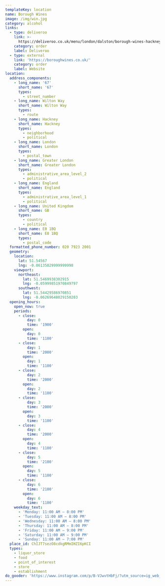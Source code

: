 ```yaml
---
templateKey: location
name: Borough Wines
image: /img/win.jpg
category: alcohol
links:
  - type: deliveroo
    link: >-
      https://deliveroo.co.uk/menu/london/dalston/borough-wines-hackney?day=today&postcode=E58EG&time=ASAP
    category: order
    label: Deliveroo
  - type: external
    link: 'https://boroughwines.co.uk/'
    category: order
    label: Website
location:
  address_components:
    - long_name: '67'
      short_name: '67'
      types:
        - street_number
    - long_name: Wilton Way
      short_name: Wilton Way
      types:
        - route
    - long_name: Hackney
      short_name: Hackney
      types:
        - neighborhood
        - political
    - long_name: London
      short_name: London
      types:
        - postal_town
    - long_name: Greater London
      short_name: Greater London
      types:
        - administrative_area_level_2
        - political
    - long_name: England
      short_name: England
      types:
        - administrative_area_level_1
        - political
    - long_name: United Kingdom
      short_name: GB
      types:
        - country
        - political
    - long_name: E8 1BQ
      short_name: E8 1BQ
      types:
        - postal_code
  formatted_phone_number: 020 7923 2001
  geometry:
    location:
      lat: 51.54567
      lng: -0.06135029999999998
    viewport:
      northeast:
        lat: 51.5469938302915
        lng: -0.05999851970849797
      southwest:
        lat: 51.54429586970851
        lng: -0.06269648029150203
  opening_hours:
    open_now: true
    periods:
      - close:
          day: 0
          time: '1900'
        open:
          day: 0
          time: '1100'
      - close:
          day: 1
          time: '2000'
        open:
          day: 1
          time: '1100'
      - close:
          day: 2
          time: '2000'
        open:
          day: 2
          time: '1100'
      - close:
          day: 3
          time: '2000'
        open:
          day: 3
          time: '1100'
      - close:
          day: 4
          time: '2000'
        open:
          day: 4
          time: '1100'
      - close:
          day: 5
          time: '2100'
        open:
          day: 5
          time: '1100'
      - close:
          day: 6
          time: '2100'
        open:
          day: 6
          time: '1100'
    weekday_text:
      - 'Monday: 11:00 AM – 8:00 PM'
      - 'Tuesday: 11:00 AM – 8:00 PM'
      - 'Wednesday: 11:00 AM – 8:00 PM'
      - 'Thursday: 11:00 AM – 8:00 PM'
      - 'Friday: 11:00 AM – 9:00 PM'
      - 'Saturday: 11:00 AM – 9:00 PM'
      - 'Sunday: 11:00 AM – 7:00 PM'
  place_id: ChIJT7sezO8cdkgRMmIHZI6pKCI
  types:
    - liquor_store
    - food
    - point_of_interest
    - store
    - establishment
do_gooder: 'https://www.instagram.com/p/B-VJwvtHbFj/?utm_source=ig_web_copy_link'
---
```

